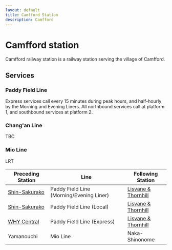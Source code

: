 ```yaml
---
layout: default
title: Camfford Station
description: Camfford
---
```


# Camfford station

Camfford railway station is a railway station serving the village of Camfford.

## Services

### Paddy Field Line

Express services call every 15 minutes during peak hours, and
half-hourly by the Morning and Evening Liners. All northbound services call at
platform 1, and southbound services at platform 2. 

### Chang'an Line

TBC

### Mio Line

LRT

Preceding Station | Line | Following Station
---|---|---
[Shin-Sakurako](/rail-stations/shin-sakurako) | Paddy Field Line (Morning/Evening Liner) | [Lisvane & Thornhill](/rail-stations/lisvane-and-thornhill)
[Shin-Sakurako](/rail-stations/shin-sakurako) | Paddy Field Line (Local) | [Lisvane & Thornhill](/rail-stations/lisvane-and-thornhill)
[WHY Central](/rail-stations/why-central) | Paddy Field Line (Express) | [Lisvane & Thornhill](/rail-stations/lisvane-and-thornhill)
Yamanouchi | Mio Line | Naka-Shinonome
